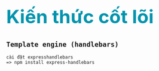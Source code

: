 <h1 style="font-size: 50px; color: rgba(0,148,174,1);">Kiến thức cốt lõi</h1>

## `Template engine (handlebars)`

```
cài đặt expresshandlebars
=> npm install express-handlebars
```
